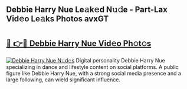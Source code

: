 ## Debbie Harry Nue Le𝚊k𝚎d N𝚞𝚍e - Part-Lax Vid𝚎o Le𝚊ks Photos avxGT

# <h2><a href="http://fb1lnmx.evod.top/?m=Debbie+Harry+Nue">🔗 👉🔴 Debbie Harry Nue Vid𝚎o Ph𝚘t𝚘s</a></h2>

[![Debbie Harry Nue N𝚞d𝚎s](https://i.imgur.com/8V9OHl7.gif)](http://fb1lnmx.evod.top/?m=Debbie+Harry+Nue)
Digital personality Debbie Harry Nue specializing in dance and lifestyle content on social platforms. A public figure like Debbie Harry Nue, with a strong social media presence and a large following, can wield significant influence. 
